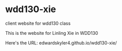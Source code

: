 # wdd130-xie
client website for wdd130 class

This is the website for Linling Xie in WDD130

Here's the URL:
edwardskyler4.github.io/wdd130-xie/
